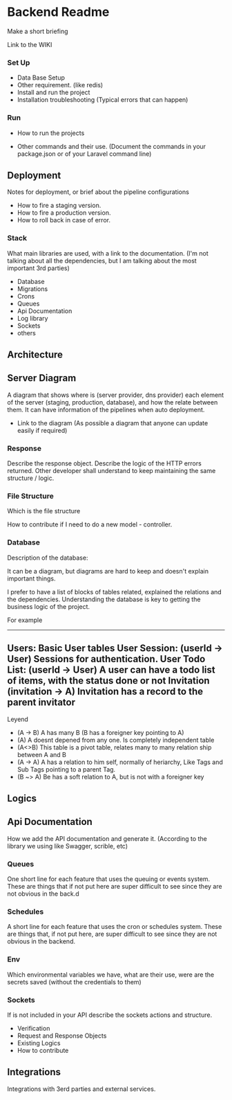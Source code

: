 # Backend Readme

Make a short briefing

Link to the WIKI


### Set Up

- Data Base Setup
- Other requirement. (like redis)
- Install and run the project
- Installation troubleshooting (Typical errors that can happen)

### Run

- How to run the projects

- Other commands and their use. (Document the commands in your package.json or of your Laravel command line)

## Deployment

Notes for deployment, or brief about the pipeline configurations

- How to fire a staging version.
- How to fire a production version.
- How to roll back in case of error.
### Stack

What main libraries are used, with a link to the documentation. (I'm not talking about all the dependencies, but I am talking about the most important 3rd parties)

- Database
- Migrations
- Crons
- Queues
- Api Documentation
- Log library
- Sockets
- others

## Architecture

## Server Diagram 

A diagram that shows where is (server provider, dns provider) each element of the server (staging, production, database), 
and how the relate between them. It can have information of the pipelines when auto deployment.

- Link to the diagram (As possible a diagram that anyone can update easily if required)
### Response 

Describe the response object.
Describe the logic of the HTTP errors returned.
Other developer shall understand to keep maintaining the same structure / logic.

### File Structure

Which is the file structure

How to contribute if I need to do a new model -  controller.

### Database

Description of the database: 

It can be a diagram, but diagrams are hard to keep and doesn't explain important things.

I prefer to have a list of blocks of tables related, explained the relations and the dependencies.
Understanding the database is key to getting the business logic of the project.

For example

-----
Users: Basic User tables
User Session: (userId -> User) Sessions for authentication.
User Todo List: (userId -> User) A user can have a todo list of items, with the status done or not
Invitation (invitation -> A) Invitation has a record to the parent invitator
-----

Leyend 
* (A -> B) A has many B (B has a foreigner key pointing to A)
* (A) A doesnt depened from any one. Is completely independent table
* (A<>B) This table is a pivot table, relates many to many relation ship between A and B 
* (A -> A) A has a relation to him self, normally of heriarchy, Like Tags and Sub Tags pointing to a parent Tag.
* (B ~> A) Be has a soft relation to A, but is not with a foreigner key




## Logics

## Api Documentation

How we add the API documentation and generate it. (According to the library we using  like Swagger, scrible, etc)

### Queues

One short line for each feature that uses the queuing or events system.
These are things that if not put here are super difficult to see since they are not obvious in the back.d

### Schedules

A short line for each feature that uses the cron or schedules system.
These are things that, if not put here, are super difficult to see since they are not obvious in the backend.

### Env

Which environmental variables we have, what are their use, were are the secrets saved (without the credentials to them)

### Sockets

If is not included in your API describe the sockets actions and structure.

- Verification
- Request and Response Objects
- Existing Logics
- How to contribute

## Integrations

Integrations with 3erd parties and external services.

